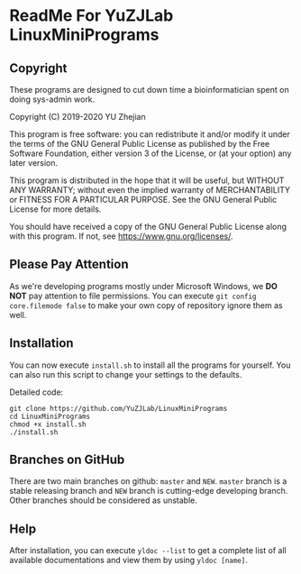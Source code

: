 # ReadMe For YuZJLab LinuxMiniPrograms
## Copyright

These programs are designed to cut down time a bioinformatician spent on doing sys-admin work.

Copyright (C) 2019-2020 YU Zhejian

This program is free software: you can redistribute it and/or modify it under the terms of the GNU General Public License as published by the Free Software Foundation, either version 3 of the License, or (at your option) any later version.

This program is distributed in the hope that it will be useful, but WITHOUT ANY WARRANTY; without even the implied warranty of MERCHANTABILITY or FITNESS FOR A PARTICULAR PURPOSE.  See the GNU General Public License for more details.

You should have received a copy of the GNU General Public License along with this program.  If not, see <https://www.gnu.org/licenses/>.

## Please Pay Attention

As we're developing programs mostly under Microsoft Windows, we **DO NOT** pay attention to file permissions. You can execute `git config core.filemode false` to make your own copy of repository ignore them as well.

## Installation
You can now execute `install.sh` to install all the programs for yourself. You can also run this script to change your settings to the defaults.

Detailed code:

```
git clone https://github.com/YuZJLab/LinuxMiniPrograms
cd LinuxMiniPrograms
chmod +x install.sh
./install.sh
```

## Branches on GitHub

There are two main branches on github: `master` and `NEW`. `master` branch is a stable releasing branch and `NEW` branch is cutting-edge developing branch. Other branches should be considered as unstable.

## Help
After installation, you can execute `yldoc --list` to get a complete  list of all available documentations and view them by using `yldoc [name]`.

